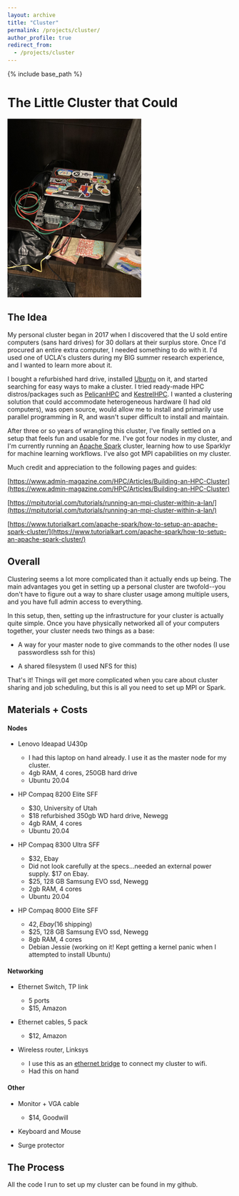```yaml
---
layout: archive
title: "Cluster"
permalink: /projects/cluster/
author_profile: true
redirect_from:
  - /projects/cluster
---
```


{% include base_path %}

The Little Cluster that Could
======

<img src="https://raw.githubusercontent.com/hbwddl/hbwddl.github.io/master/images/cluster.jpg" height="400" width="300">


The Idea
------

My personal cluster began in 2017 when I discovered that the U sold entire computers (sans hard drives) for 30 dollars at their surplus store. Once I'd procured an entire extra computer, I needed something to do with it. I'd used one of UCLA's clusters during my BIG summer research experience, and I wanted to learn more about it.

I bought a refurbished hard drive, installed [Ubuntu](https://ubuntu.com/) on it, and started searching for easy ways to make a cluster. I tried ready-made HPC distros/packages such as [PelicanHPC](https://www.pelicanhpc.org/) and [KestrelHPC](http://kestrelhpc.sourceforge.net/). I wanted a clustering solution that could accommodate heterogeneous hardware (I had old computers), was open source, would allow me to install and primarily use parallel programming in R, and wasn't super difficult to install and maintain.

After three or so years of wrangling this cluster, I've finally settled on a setup that feels fun and usable for me. I've got four nodes in my cluster, and I'm currently running an [Apache Spark](https://spark.apache.org/) cluster, learning how to use Sparklyr for machine learning workflows. I've also got MPI capabilities on my cluster.

Much credit and appreciation to the following pages and guides:

[https://www.admin-magazine.com/HPC/Articles/Building-an-HPC-Cluster](https://www.admin-magazine.com/HPC/Articles/Building-an-HPC-Cluster)

[https://mpitutorial.com/tutorials/running-an-mpi-cluster-within-a-lan/](https://mpitutorial.com/tutorials/running-an-mpi-cluster-within-a-lan/)

[https://www.tutorialkart.com/apache-spark/how-to-setup-an-apache-spark-cluster/](https://www.tutorialkart.com/apache-spark/how-to-setup-an-apache-spark-cluster/)

Overall
------

Clustering seems a lot more complicated than it actually ends up being. The main advantages you get in setting up a personal cluster are twofold--you don't have to figure out a way to share cluster usage among multiple users, and you have full admin access to everything.

In this setup, then, setting up the infrastructure for your cluster is actually quite simple. Once you have physically networked all of your computers together, your cluster needs two things as a base:

* A way for your master node to give commands to the other nodes (I use passwordless ssh for this)

* A shared filesystem (I used NFS for this)

That's it! Things will get more complicated when you care about cluster sharing and job scheduling, but this is all you need to set up MPI or Spark.

Materials + Costs
------

#### Nodes

* Lenovo Ideapad U430p 
    * I had this laptop on hand already. I use it as the master node for my cluster.
    * 4gb RAM, 4 cores, 250GB hard drive
    * Ubuntu 20.04
    
* HP Compaq 8200 Elite SFF
    * $30, University of Utah
    * $18 refurbished 350gb WD hard drive, Newegg
    * 4gb RAM, 4 cores
    * Ubuntu 20.04
    
* HP Compaq 8300 Ultra SFF
    * $32, Ebay
    * Did not look carefully at the specs...needed an external power supply. $17 on Ebay.
    * $25, 128 GB Samsung EVO ssd, Newegg
    * 2gb RAM, 4 cores
    * Ubuntu 20.04
    
* HP Compaq 8000 Elite SFF
    * $42, Ebay ($16 shipping)
    * $25, 128 GB Samsung EVO ssd, Newegg
    * 8gb RAM, 4 cores
    * Debian Jessie (working on it! Kept getting a kernel panic when I attempted to install Ubuntu)
 

#### Networking

* Ethernet Switch, TP link
    * 5 ports
    * $15, Amazon
    
* Ethernet cables, 5 pack
    * $12, Amazon
    
* Wireless router, Linksys
    * I use this as an [ethernet bridge](https://smallbusiness.chron.com/convert-linksys-router-ethernet-bridge-57403.html#:~:text=Click%20the%20%22Connectivity%22%20link%20in,OK%22%20to%20enable%20bridge%20mode.) to connect my cluster to wifi.
    * Had this on hand

#### Other

* Monitor + VGA cable
    * $14, Goodwill
    
* Keyboard and Mouse

* Surge protector

The Process
------

All the code I run to set up my cluster can be found in my github.

